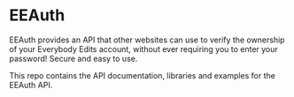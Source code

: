 EEAuth
======

EEAuth provides an API that other websites can use to verify the ownership of your Everybody Edits account, without ever requiring you to enter your password! Secure and easy to use.

This repo contains the API documentation, libraries and examples for the EEAuth API.
